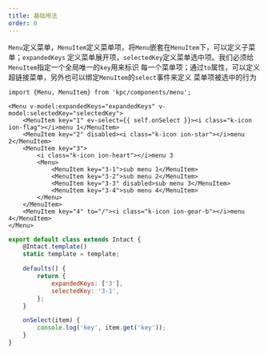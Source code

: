 ```yaml
---
title: 基础用法
order: 0
---
```


`Menu`定义菜单，`MenuItem`定义菜单项，将`Menu`嵌套在`MenuItem`下，可以定义子菜单；`expandedKeys`
定义菜单展开项，`selectedKey`定义菜单选中项。我们必须给`MenuItem`指定一个全局唯一的`key`用来标识
每一个菜单项；通过`to`属性，可以定义超链接菜单，另外也可以绑定`MenuItem`的`select`事件来定义
菜单项被选中的行为

```vdt
import {Menu, MenuItem} from 'kpc/components/menu';

<Menu v-model:expandedKeys="expandedKeys" v-model:selectedKey="selectedKey">
    <MenuItem key="1" ev-select={{ self.onSelect }}><i class="k-icon ion-flag"></i>menu 1</MenuItem>
    <MenuItem key="2" disabled><i class="k-icon ion-star"></i>menu 2</MenuItem>
    <MenuItem key="3">
        <i class="k-icon ion-heart"></i>menu 3
        <Menu>
            <MenuItem key="3-1">sub menu 1</MenuItem>
            <MenuItem key="3-2">sub menu 2</MenuItem>
            <MenuItem key="3-3" disabled>sub menu 3</MenuItem>
            <MenuItem key="3-4">sub menu 4</MenuItem>
        </Menu>
    </MenuItem>
    <MenuItem key="4" to="/"><i class="k-icon ion-gear-b"></i>menu 4</MenuItem>
</Menu>
```

```js
export default class extends Intact {
    @Intact.template()
    static template = template;

    defaults() {
        return {
            expandedKeys: ['3'],
            selectedKey: '3-1',
        };
    }

    onSelect(item) {
        console.log('key', item.get('key'));
    }
}
```
